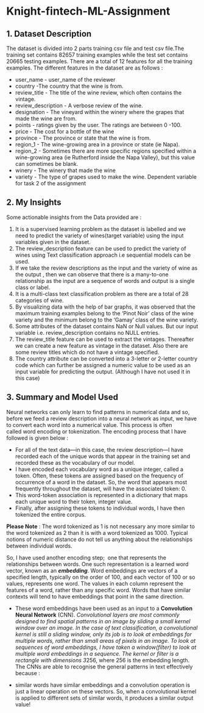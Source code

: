 # Knight-fintech-ML-Assignment


## 1. Dataset Description 

The dataset is divided into 2 parts training csv file and test csv file.The training set contains 82657 training examples while the test set contains 20665 testing examples. There are a total of 12 features for all the training examples. The different features in the dataset are as follows : 

* user_name - user_name of the reviewer
* country -The country that the wine is from.
* review_title - The title of the wine review, which often contains the vintage.
* review_description - A verbose review of the wine.
* designation - The vineyard within the winery where the grapes that made the wine are from.
* points - ratings given by the user. The ratings are between 0 -100.
* price - The cost for a bottle of the wine
* province - The province or state that the wine is from.
* region_1 - The wine-growing area in a province or state (ie Napa).
* region_2 - Sometimes there are more specific regions specified within a wine-growing area (ie Rutherford inside the Napa        Valley), but this value can sometimes be blank.
* winery - The winery that made the wine
* variety - The type of grapes used to make the wine. Dependent variable for task 2 of the assignment


## 2. My Insights

Some actionable insights from the Data provided are : 

1. It is a supervised learning problem as the dataset is labelled and we need to predict the variety of wines(target            variable) using the input variables given in the dataset.
2. The review_description feature can be used to predict the variety of wines using Text classification approach i.e            sequential models can be used.
3. If we take the review descriptions as the input and the variety of wine as the output , then we can observe that there is    a many-to-one relationship as the input are a sequence of words and output is a single class or label. 
4. It is a multi-class text classification problem as there are a total of 28 categories of wine. 
5. By visualizing data with the help of bar graphs, it was observed that the maximum training examples belong to the ‘Pinot    Noir’ class of the wine variety and the minimum belong to the ‘Gamay’ class of the wine variety.
6. Some attributes of the dataset contains NaN or Null values. But our input variable i.e. review_description  contains no      NULL entries. 
7. The review_title feature can be used to extract the vintages. Thereafter we can create a new feature as vintage in the      dataset. Also there are some review titles which do not have a vintage specified. 
8. The country attribute can be converted into a 3-letter or 2-letter country code which can further be assigned a numeric      value to be used as an input variable for predicting the output. (Although I have not used it in this case)

## 3. Summary and Model Used 

Neural networks can only learn to find patterns in numerical data and so, before we feed a review description into a        neural network as input, we have to convert each word into a numerical value. This process is often called word encoding or tokenization. The encoding process that I have followed is given below :

* For all of the text data—in this case, the review description—I have recorded each of the unique words that appear in the training set and recorded these as the vocabulary of our model.
* I have encoded each vocabulary word as a unique integer, called a token. Often, these tokens are assigned based on the frequency of occurrence of a word in the dataset. So, the word that appears most frequently throughout the dataset, will have the associated token: 0.
* This word-token association is represented in a dictionary that maps each unique word to their token, integer value.
* Finally, after assigning these tokens to individual words, I have then tokenized the entire corpus.

__Please Note__ : The word tokenized as 1 is not necessary any more similar to the word tokenized as 2 than it is with a word tokenized as 1000. Typical notions of numeric distance do not tell us anything about the relationships between individual words.

So, I have used another encoding step;  one that represents the relationships between words. One such representation is a learned word vector, known as an __*embedding*__. Word embeddings are vectors of a specified length, typically on the order of 100, and each vector of 100 or so values, represents one word. The values in each column represent the features of a word, rather than any specific word. Words that have similar contexts will tend to have embeddings that point in the same direction.

* These word embeddings have been used as an input to a __Convolution Neural Network__ (CNN).
*Convolutional layers are most commonly designed to find spatial patterns in an image by sliding a small kernel window over an image. In the case of text classification, a convolutional kernel is still a sliding window, only its job is to look at embeddings for multiple words, rather than small areas of pixels in an image. To look at sequences of word embeddings, I have taken a window(filter) to look at multiple word embeddings in a sequence. The kernel or filter is a rectangle with dimensions 3*256, where 256 is the embedding length. The CNNs are able to recognise the general patterns in text effectively because :

* similar words have similar embeddings and a convolution operation is just a linear operation on these vectors. So, when a convolutional kernel is applied to different sets of similar words, it produces a similar output value!

